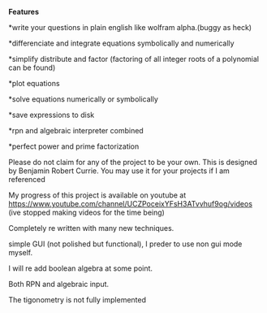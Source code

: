 **Features**

*write your questions in plain english like wolfram alpha.(buggy as heck)

*differenciate and integrate equations symbolically and numerically

*simplify distribute and factor (factoring of all integer roots of a polynomial can be found)

*plot equations

*solve equations numerically or symbolically

*save expressions to disk

*rpn and algebraic interpreter combined

*perfect power and prime factorization


Please do not claim for any of the project to be your own. This is designed by Benjamin Robert Currie.
You may use it for your projects if I am referenced

My progress of this project is available on youtube at https://www.youtube.com/channel/UCZPoceixYFsH3ATvvhuf9og/videos
(ive stopped making videos for the time being)

Completely re written with many new techniques.

simple GUI (not polished but functional), I preder to use non gui mode myself.

I will re add boolean algebra at some point.

Both RPN and algebraic input.

The tigonometry is not fully implemented
